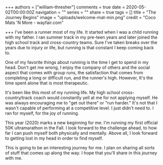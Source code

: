 +++
authors = ["william-thresher"]
comments = true
date = 2020-05-02T00:00:00Z
navigation = ""
series = ""
share = true
tags = []
title = "The Journey Begins"
image = "uploads/welcome-mat-min.png"
credit = "Coco Mats 'N More - wayfair.com"

+++
I've been a runner most of my life. It started when I was a child running with my father. I ran summer track in my pre-teen years and later joined the high school track and cross-country teams. Sure I've taken breaks over the years due to injury or life, but running is that constant I keep coming back to.

One of my favorite things about running is the time I get to spend in my head. Don't get me wrong, I enjoy the company of others and the social aspect that comes with group runs, the satisfaction that comes from completing a long or difficult run, and the runner's high. However, It's the time spent alone that is most therapeutic.

It's been like this most of my running life. My high school cross-country/track coach would constantly yell at me for not applying myself.  He was always encouraging me to "get out there" or "run harder." It's not that I wasn't capable of performing at a competitive level. I just didn't need to. I ran for myself, for the joy of running.

This year (2020) marks a new beginning for me. I'm running my first official 50K ultramarathon in the Fall. I look forward to the challenge ahead, to how far I can push myself both physically and mentally. Above all, I look forward to getting lost in my head in order to find myself.

This is going to be an interesting journey for me. I plan on sharing all sorts of stuff that comes up along the way. I hope that you'll share in this journey with me.
